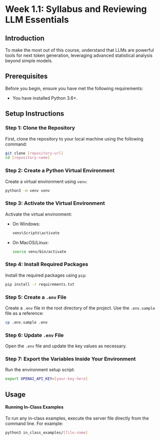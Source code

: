 # Week 1.1: Syllabus and Reviewing LLM Essentials

## Introduction
To make the most out of this course, understand that LLMs are powerful tools for next token generation, leveraging advanced statistical analysis beyond simple models.

## Prerequisites
Before you begin, ensure you have met the following requirements:
- You have installed Python 3.6+.

## Setup Instructions

### Step 1: Clone the Repository
First, clone the repository to your local machine using the following command:
```bash
git clone [repository-url]
cd [repository-name]
```

### Step 2: Create a Python Virtual Environment
Create a virtual environment using `venv`:
```bash
python3 -m venv venv
```

### Step 3: Activate the Virtual Environment
Activate the virtual environment:
- On Windows:
  ```bash
  venv\Scripts\activate
  ```
- On MacOS/Linux:
  ```bash
  source venv/bin/activate
  ```

### Step 4: Install Required Packages
Install the required packages using `pip`:
```bash
pip install -r requirements.txt
```

### Step 5: Create a `.env` File
Create a `.env` file in the root directory of the project. Use the `.env.sample` file as a reference:
```bash
cp .env.sample .env
```

### Step 6: Update `.env` File
Open the `.env` file and update the key values as necessary.

### Step 7: Export the Variables Inside Your Environment
Run the environment setup script:
```bash
export OPENAI_API_KEY=[your-key-here]
```

## Usage

#### Running In-Class Examples
To run any in-class examples, execute the server file directly from the command line. For example:

```bash
python3 in_class_examples/[file-name]
```
